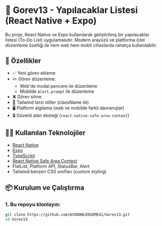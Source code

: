 # 📝 Gorev13 - Yapılacaklar Listesi (React Native + Expo)

Bu proje, React Native ve Expo kullanılarak geliştirilmiş bir yapılacaklar listesi (To-Do List) uygulamasıdır. Modern arayüzü ve platforma özel düzenleme özelliği ile hem web hem mobil cihazlarda rahatça kullanılabilir.

## 🚀 Özellikler

- ✅ Yeni görev ekleme
- ✏️ Görev düzenleme:
  - Web'de modal pencere ile düzenleme
  - Mobilde `Alert.prompt` ile düzenleme
- ❌ Görev silme
- 💅 Tailwind tarzı stiller (className ile)
- 🖥️ Platform algılama (web ve mobilde farklı davranışlar)
- 🔒 Güvenli alan desteği (`react-native-safe-area-context`)

## 🧑‍💻 Kullanılan Teknolojiler

- [React Native](https://reactnative.dev/)
- [Expo](https://expo.dev/)
- [TypeScript](https://www.typescriptlang.org/)
- [React Native Safe Area Context](https://github.com/th3rdwave/react-native-safe-area-context)
- FlatList, Platform API, StatusBar, Alert
- Tailwind benzeri CSS sınıfları (custom styling)

## 📦 Kurulum ve Çalıştırma

### 1. Bu repoyu klonlayın:

```bash
git clone https://github.com/ACKNOWLEDGEME41/Gorev13.git
cd Gorev13
